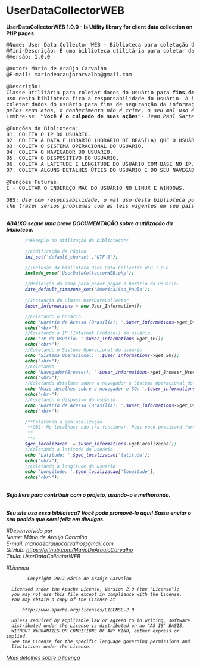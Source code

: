 # UserDataCollectorWEB
<strong>UserDataCollectorWEB 1.0.0 - Is Utility library for client data collection on PHP pages.</strong>

<pre>
@Nome: User Data Collector WEB - Biblioteca para coletação de dados.
@Mini-Descrição: É uma biblioteca utilitária para coletar dados do cliente em páginas online PHP.
@Versão: 1.0.0

@Autor: Mario de Araújo Carvalho 
@E-mail: mariodearaujocarvalho@gmail.com

@Descrição: 
Classe utilitária para coletar dados do usuário para <b>fins de segurança</b>. O mal 
uso desta biblioteca fica a responsabilidade do usuário. A ideia é criar uma interface para
coletar dados do usuário para fins de seguranção da informação. <i>Não nós responsabilizamos
pelos seus atos, o conhecimento não é crime, o seu mal uso é</i>. 
Lembre-se: <strong>"Você é o culpado de suas ações"</strong><i>- Jean Paul Sarte.</i> Tenha essa frase tatuada em seu coração :).

@Funções da Biblioteca:
01: COLETA O IP DO USUÁRIO.
02: COLETA A DATA E HORÁRIO (HORÁRIO DE BRASÍLA) QUE O USUÁRIO ACESSOU O SITE.
03: COLETA O SISTEMA OPERACIONAL DO USUÁRIO.
04: COLETA O NAVEGADOR DO USUARIO.
05. COLETA O DISPOSITIVO DO USUÁRIO.
06. COLETA A LATITUDE E LONGITUDE DO USUÁRIO COM BASE NO IP.
07. COLETA ALGUNS DETALHES ÚTEIS DO USUÁRIO E DO SEU NAVEGADOR.

@Funções Futuras:
I - COLETAR O ENDEREÇO MAC DO USUÁRIO NO LINUX E WINDOWS.

OBS: <i>Use com responsabilidade, o mal uso desta biblioteca pode </br>lhe trazer sérios problemas com as leis vigentes em seu país.</>

</pre>

<b>ABAIXO segue uma breve DOCUMENTAÇÃO sobre a utilização da biblioteca.</b>

 ```php
		/*Exemplo de utilização da biblioteca*/

		//Codificação da Página
		ini_set('default_charset','UTF-8');

		//Inclusão da biblioteca User Data Collector WEB 1.0.0
		include_once('UserDataCollectorWEB.php');	

		//Definição da zona para poder pegar o horário do usuário.
		date_default_timezone_set('America/Sao_Paulo');

		//Instancia da Classe UserDataCollector
		$user_informations = new User_Information();

		//Coletando o horário
		echo 'Horário de Acesso (Brasília): '.$user_informations->get_Data_Horario();
		echo("<br>");
		//Coletando o IP (Internet Protocol) do usuário
		echo 'IP do Usuário: '.$user_informations->get_IP();
		echo("<br>");
		//Coletando o Sistema Operacional do usuário
		echo 'Sistema Operacional: '.$user_informations->get_SO();
		echo("<br>");
		//Coletando
		echo 'Navegador(Browser): '.$user_informations->get_Browser_User();
		echo("<br>");
		//Coletando detalhes sobre o navegador e Sistema Operacional do usuário
		echo 'Mais detalhes sobre o navegador e SO: '.$user_informations->getMaisDetalhesUserAndBrowser();
		echo("<br>");
		//Coletando o disposivo do usuário
		echo 'Horário de Acesso (Brasília): '.$user_informations->get_Device_User();
		echo("<br>");

		/**Coletando a geolocalização
		 **OBS: No localhost não ira funcionar. Pois você precisará fornecer um IP conectado na WEB.
		 **
		 **/
		$geo_localizacao  = $user_informations->getLocalizacao();
		//Coletando a latitude do usuário
		echo 'Latitude: '.$geo_localizacao['latitude'];
		echo("<br>");
		//Coletando a longitude do usuário
		echo 'Longitude: '.$geo_localizacao['longitude'];
		echo("<br>");
  ```
  
  </br>
  <b>Seja livre para contribuir com o projeto, usando-o e melhorando.</b>
  </br>
  </br>

<b>Seu site usa essa biblioteca? Você pode promovê-lo aqui! Basta enviar o seu pedido que serei feliz em divulgar.</b>

#Desenvolvido por<br>
Nome: Mário de Araújo Carvalho<br> 
E-mail: mariodearaujocarvalho@gmail.com<br>
GitHub: https://github.com/MarioDeAraujoCarvalho<br>
Título: UserDataCollectorWEB
<br>

#Licença
``` 
        Copyright 2017 Mário de Araújo Carvalho
 
  Licensed under the Apache License, Version 2.0 (the "License");
  you may not use this file except in compliance with the License.
  You may obtain a copy of the License at
 
      http://www.apache.org/licenses/LICENSE-2.0
 
  Unless required by applicable law or agreed to in writing, software
  distributed under the License is distributed on an "AS IS" BASIS,
  WITHOUT WARRANTIES OR CONDITIONS OF ANY KIND, either express or implied.
  See the License for the specific language governing permissions and
  limitations under the License.

````

<a href="https://github.com/MarioDeAraujoCarvalho/User-Data-Collector-WEB/blob/master/LICENSE" target="_blank">Mais detalhes sobre a licença</a>
